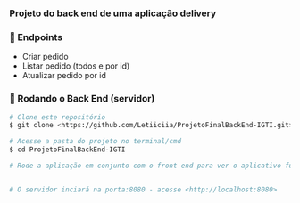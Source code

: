 ### Projeto do back end de uma aplicação delivery

### 🎲 Endpoints
- Criar pedido
- Listar pedido (todos e por id)
- Atualizar pedido por id

### 🎲 Rodando o Back End (servidor)

```bash
# Clone este repositório
$ git clone <https://github.com/Letiiciia/ProjetoFinalBackEnd-IGTI.git>

# Acesse a pasta do projeto no terminal/cmd
$ cd ProjetoFinalBackEnd-IGTI

# Rode a aplicação em conjunto com o front end para ver o aplicativo funcionando


# O servidor inciará na porta:8080 - acesse <http://localhost:8080>
```
